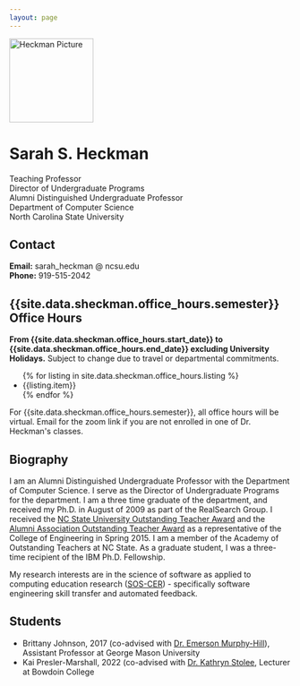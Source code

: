 ```yaml
---
layout: page
---
```

<img class="profilepic" src="../assets/images/Heckman.jpg" width="150px"  alt="Heckman Picture"/>

# Sarah S. Heckman

Teaching Professor<br/>
Director of Undergraduate Programs<br/>
Alumni Distinguished Undergraduate Professor<br/>
Department of Computer Science<br/>
North Carolina State University

## Contact

**Email:** sarah_heckman @ ncsu.edu<br/>
**Phone:** 919-515-2042

## {{site.data.sheckman.office_hours.semester}} Office Hours
**From {{site.data.sheckman.office_hours.start_date}} to {{site.data.sheckman.office_hours.end_date}} excluding University Holidays.**  Subject to change due to travel or departmental commitments.

<ul>
{% for listing in site.data.sheckman.office_hours.listing %}
  <li>{{listing.item}}</li>
{% endfor %}
</ul>

For {{site.data.sheckman.office_hours.semester}}, all office hours will be virtual.  Email for the zoom link if you are not enrolled in one of Dr. Heckman's classes.



## Biography
I am an Alumni Distinguished Undergraduate Professor with the Department of Computer Science. I serve as the Director of Undergraduate Programs for the department. I am a three time graduate of the department, and received my Ph.D. in August of 2009 as part of the RealSearch Group. I received the [NC State University Outstanding Teacher Award](http://www.csc.ncsu.edu/news/1740) and the [Alumni Association Outstanding Teacher Award](http://www.alumni.ncsu.edu/s/1209/interior-hybrid-2col-min.aspx?sid=1209&gid=1&pgid=779) as a representative of the College of Engineering in Spring 2015. I am a member of the Academy of Outstanding Teachers at NC State. As a graduate student, I was a three-time recipient of the IBM Ph.D. Fellowship.

My research interests are in the science of software as applied to computing education research ([SOS-CER](https://sos-cer.github.io/)) - specifically software engineering skill transfer and automated feedback. 

## Students

* Brittany Johnson, 2017 (co-advised with [Dr. Emerson Murphy-Hill](https://people.engr.ncsu.edu/ermurph3/)), Assistant Professor at George Mason University
* Kai Presler-Marshall, 2022 (co-advised with [Dr. Kathryn Stolee](http://kstolee.github.io/), Lecturer at Bowdoin College

